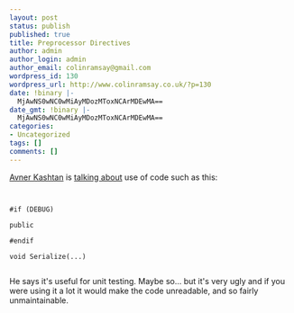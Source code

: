 ```yaml
---
layout: post
status: publish
published: true
title: Preprocessor Directives
author: admin
author_login: admin
author_email: colinramsay@gmail.com
wordpress_id: 130
wordpress_url: http://www.colinramsay.co.uk/?p=130
date: !binary |-
  MjAwNS0wNC0wMiAyMDozMToxNCArMDEwMA==
date_gmt: !binary |-
  MjAwNS0wNC0wMiAyMDozMToxNCArMDEwMA==
categories:
- Uncategorized
tags: []
comments: []
---
```

<p><a href="http://weblogs.asp.net/AvnerK/">Avner Kashtan</a> is <a href="http://weblogs.asp.net/AvnerK/archive/2005/04/02/396832.aspx">talking about</a> use of code such as this:</p>
<p><code><br />
#if (DEBUG)<br />
public<br />
#endif<br />
void Serialize(...)<br />
</code></p>
<p>He says it's useful for unit testing. Maybe so... but it's very ugly and if you were using it a lot it would make the code unreadable, and so fairly unmaintainable.</p>
